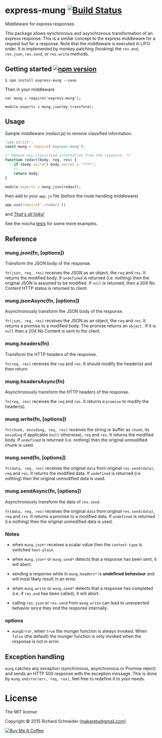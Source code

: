 # express-mung [![Build Status](https://travis-ci.org/richardschneider/express-prefer.svg)](https://travis-ci.org/richardschneider/express-mung)

Middleware for express responses.

This package allows synchronous and asynchronous transformation of an express response.  This is a similar concept to the express middleware for a request but for a response.  Note that the middleware is executed in LIFO order.  It is implemented by monkey patching (hooking) the `res.end`, `res.json`, `res.send`, or `res.write` methods.


## Getting started [![npm version](https://badge.fury.io/js/express-mung.svg)](https://badge.fury.io/js/express-mung)

    $ npm install express-mung --save

Then in your middleware

    var mung = require('express-mung');

    module.exports = mung.json(my_transform);

## Usage

Sample middleware (redact.js) to remove classified information.

```javascript
'use strict';
const mung = require('express-mung');

/* Remove any classified information from the response. */
function redact(body, req, res) {
    if (body.secret) body.secret = '****';
    // ...
    return body;
}

module.exports = mung.json(redact);
```

then add to your `app.js` file (before the route handling middleware)

```javascript
app.use(require('./redact'))
```

and [*That's all folks!*](https://www.youtube.com/watch?v=gBzJGckMYO4)

See the mocha [tests](https://github.com/richardschneider/express-mung/tree/master/test) for some more examples.

## Reference

### mung.json(fn, [options])

Transform the JSON body of the response.

`fn(json, req, res)` receives the JSON as an object, the `req` and `res`.  It returns the modified body. If `undefined` is returned (i.e. nothing) then the original JSON is assumed to be modified.  If `null` is returned, then a 204 No Content HTTP status is returned to client.

### mung.jsonAsync(fn, [options])

Asynchronously transform the JSON body of the response.

`fn(json, req, res)` receives the JSON as an object, the `req` and `res`.  It returns a promise to a modified body.  The promise returns an `object.`  If it is `null` then a 204 No Content is sent to the client.

### mung.headers(fn)

Transform the HTTP headers of the response.

`fn(req, res)` receives the `req` and `res`.  It should modify the header(s) and then return.

### mung.headersAsync(fn)

Asynchronously transform the HTTP headers of the response.

`fn(req, res)` receives the `req` and `res`.  It returns a `promise` to modify the header(s).

### mung.write(fn, [options])

`fn(chunk, encoding, req, res)` receives the string or buffer as `chunk`, its `encoding` if applicable (`null` otherwise), `req` and `res`. It returns the modified body. If `undefined` is returned (i.e. nothing) then the original unmodified chunk is used.

### mung.send(fn, [options])

`fn(data, req, res)` receives the original `data` from original `res.send(data)`, `req` and `res`. It returns the modified data. If `undefined` is returned (i.e nothing) then the original unmodified data is used.

### mung.sendAsync(fn, [options])

Asynchronously transform the data of `res.send`.

`fn(data, req, res)` receives the original `data` from original `res.send(data)`, `req` and `res`. It returns a promise to a modified data. If `undefined` is returned (i.e nothing) then the original unmodified data is used.

### Notes

* when `mung.json*` receives a scalar value then the `content-type` is switched `text-plain`.

* when `mung.json*` or `mung.send*` detects that a response has been sent, it will abort.

* sending a response while in `mung.headers*` is **undefined behaviour** and will most likely result in an error.

* when `mung.write` or `mung.send*` detects that a response has completed (i.e. if `res.end` has been called), it will abort.

* calling `res.json` or `res.send` from `mung.write` can lead to unexpected behavior since they end the response internally.

### options

- `mungError`, when `true` the munger function is always invoked.  When `false` (the default) the munger function is only invoked when the response is not in error.

## Exception handling

`mung` catches any exception (synchronous, asynchronous or Promise reject) and sends an HTTP 500 response with the exception message.  This is done by `mung.onError(err, req, res)`, feel free to redefine it to your needs.

# License
The MIT license

Copyright © 2015 Richard Schneider (makaretu@gmail.com)

<a href="https://www.buymeacoffee.com/kmXOxKJ4E" target="_blank"><img src="https://www.buymeacoffee.com/assets/img/custom_images/yellow_img.png" alt="Buy Me A Coffee" style="height: auto !important;width: auto !important;" ></a>
